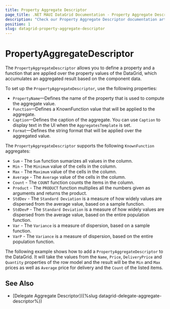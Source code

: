 ```yaml
---
title: Property Aggregate Descriptor
page_title: .NET MAUI DataGrid Documentation - Property Aggregate Descriptor
description: "Check our Property Aggregate Descriptor documentation article for Telerik DataGrid for .NET MAUI control."
position: 1
slug: datagrid-property-aggregate-descriptor
---
```


# PropertyAggregateDescriptor

The `PropertyAggregateDescriptor` allows you to define a property and a function that are applied over the property values of the DataGrid, which accumulates an aggregated result based on the component data.

To set up the `PropertyAggregateDescriptor`, use the following properties:
* `PropertyName`&mdash;Defines the name of the property that is used to compute the aggregate value.
* `Function`&mdash;Defines a KnownFunction value that will be applied to the aggregate.
* `Caption`&mdash;Defines the caption of the aggregate. You can use `Caption` to display text in the UI when the `AggregatesTemplate` is set.
* `Format`&mdash;Defines the string format that will be applied over the aggregated value.

The `PropertyAggregateDescriptor` supports the following `KnownFunction` aggregates:

* `Sum` - The `Sum` function sumarizes all values in the column.
* `Min` - The `Minimum` value of the cells in the column.
* `Max` - The `Maximum` value of the cells in the column.
* `Average` - The `Average` value of the cells in the column.
* `Count` - The `COUNT` function counts the items in the column.
* `Product` - The `PRODUCT` function multiplies all the numbers given as arguments and returns the product.
* `StdDev` - The `Standard Deviation` is a measure of how widely values are dispersed from the average value, based on a sample function.
* `StdDevP` - The `Standard Deviation` is a measure of how widely values are dispersed from the average value, based on the entire population function.
* `Var` - The `Variance` is a measure of dispersion, based on a sample function.
* `VarP` - The `Variance` is a measure of dispersion, based on the entire population function.

The following example shows how to add a `PropertyAggregateDescriptor` to the DataGrid. It will take the values from the `Name`, `Price`, `DeliveryPrice` and `Quantity` properties of the row model and the result will be the `Min` and `Max` prices as well as `Average` price for delivery and the `Count` of the listed items.

<snippet id='datagrid-property-aggregate-descriptor-example'/>

## See Also

- [Delegate Aggregate Descriptor]({%slug datagrid-delegate-aggregate-descriptor%})